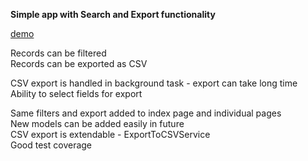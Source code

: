 **Simple app with Search and Export functionality**

[demo](https://search-n-export.herokuapp.com/)

Records can be filtered  
Records can be exported as CSV  

CSV export is handled in background task - export can take long time  
Ability to select fields for export  

Same filters and export added to index page and individual pages  
New models can be added easily in future  
CSV export is extendable - ExportToCSVService  
Good test coverage  
